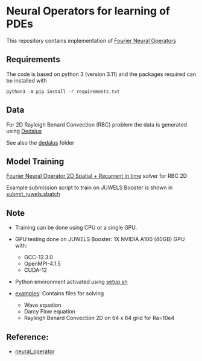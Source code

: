 # Neural Operators for learning of PDEs

This repository contains implementation of [Fourier Neural Operators](https://arxiv.org/abs/2010.08895)


## Requirements
The code is based on python 3 (version 3.11) and the packages required can be installed with

	python3 -m pip install -r requirements.txt


## Data

For 2D Rayleigh Benard Convection (RBC) problem the data is generated using [Dedalus](https://dedalus-project.readthedocs.io/en/latest/pages/examples/ivp_2d_rayleigh_benard.html)

See also the [dedalus](../dedalus/) folder


## Model Training

[Fourier Neural Operator 2D Spatial + Recurrent in time](./fno2d_recurrent.py) solver for RBC 2D

Example submission script to train on JUWELS Booster is shown in [submit_juwels.sbatch](./submit_juwels.sbatch.sh)

## Note

- Training can be done using CPU or a single GPU.

- GPU testing done on JUWELS Booster: 1X NVIDIA A100 (40GB) GPU with:
	- GCC-12.3.0 
	- OpenMPI-4.1.5 
	- CUDA-12 

- Python environment activated using [setup.sh](./setup.sh)
- [examples](./examples/): Contains files for solving 
	- Wave equation
	- Darcy Flow equation
	- Rayleigh Benard Convection 2D on 64 x 64 grid for Ra=10e4
	
## Reference:

- [neural_operator](https://github.com/neuraloperator/neuraloperator/blob/master)